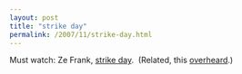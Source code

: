 ```yaml
---
layout: post
title: "strike day"
permalink: /2007/11/strike-day.html
---
```


<p>Must watch: Ze Frank, <a href="http://www.zefrank.com/zesblog/archives/2007/11/strike_day.html">strike day</a>.&nbsp; (Related, this <a href="http://twitter.com/sippey/statuses/390233242">overheard</a>.)<br /></p>



